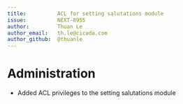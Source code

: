 ```yaml
---
title:          ACL for setting salutations module
issue:          NEXT-8955
author:         Thuan Le
author_email:   th.le@cicada.com
author_github:  @thuanle
---
```

# Administration
* Added ACL privileges to the setting salutations module

